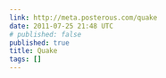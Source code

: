 ```yaml
---
link: http://meta.posterous.com/quake
date: 2011-07-25 21:48 UTC
# published: false
published: true
title: Quake
tags: []
---
```



